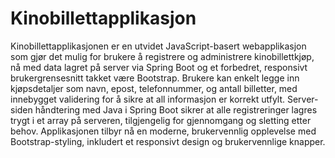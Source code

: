 # Kinobillettapplikasjon


Kinobillettapplikasjonen er en utvidet JavaScript-basert webapplikasjon som gjør det mulig for brukere å registrere og administrere kinobillettkjøp, nå med data lagret på server via Spring Boot og et forbedret, responsivt brukergrensesnitt takket være Bootstrap. Brukere kan enkelt legge inn kjøpsdetaljer som navn, epost, telefonnummer, og antall billetter, med innebygget validering for å sikre at all informasjon er korrekt utfylt. Server-siden håndtering med Java i Spring Boot sikrer at alle registreringer lagres trygt i et array på serveren, tilgjengelig for gjennomgang og sletting etter behov. Applikasjonen tilbyr nå en moderne, brukervennlig opplevelse med Bootstrap-styling, inkludert et responsivt design og brukervennlige knapper.
